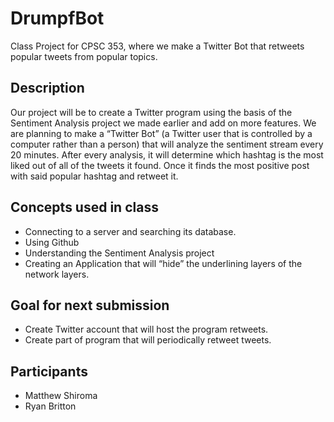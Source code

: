 # DrumpfBot
Class Project for CPSC 353, where we make a Twitter Bot that retweets popular tweets from popular topics.

## Description
Our project will be to create a Twitter program using the basis of the Sentiment Analysis project we made earlier and add on more features. We are planning to make a “Twitter Bot” (a Twitter user that is controlled by a computer rather than a person) that will analyze the sentiment stream every 20 minutes. After every analysis, it will determine which hashtag is the most liked out of all of the tweets it found. Once it finds the most positive post with said popular hashtag and retweet it.

## Concepts used in class
-	Connecting to a server and searching its database.
-	Using Github
-	Understanding the Sentiment Analysis project
-	Creating an Application that will “hide” the underlining layers of the network layers.

## Goal for next submission
- Create Twitter account that will host the program retweets.
- Create part of program that will periodically retweet tweets.

## Participants
* Matthew Shiroma
* Ryan Britton
